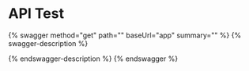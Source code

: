 # API Test

{% swagger method="get" path="" baseUrl="app" summary="" %}
{% swagger-description %}

{% endswagger-description %}
{% endswagger %}
